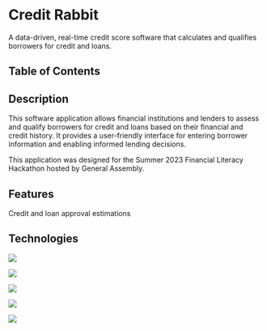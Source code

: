 # Credit Rabbit 

A data-driven, real-time credit score software that calculates and qualifies borrowers for credit and loans.

## Table of Contents

## Description 

This software application allows financial institutions and lenders to assess and qualify borrowers for credit and loans based on their financial and credit history. It provides a user-friendly interface for entering borrower information and enabling informed lending decisions.

This application was designed for the Summer 2023 Financial Literacy Hackathon hosted by General Assembly.

## Features
Credit and loan approval estimations


## Technologies
![](https://img.shields.io/badge/React-20232A?style=for-the-badge&logo=react&logoColor=61DAFB)

![](https://img.shields.io/badge/JavaScript-F7DF1E?style=for-the-badge&logo=javascript&logoColor=black)

![](https://img.shields.io/badge/Express.js-404D59?style=for-the-badge)

![](https://img.shields.io/badge/Netlify-00C7B7?style=for-the-badge&logo=netlify&logoColor=white)

![](https://img.shields.io/badge/MongoDB-4EA94B?style=for-the-badge&logo=mongodb&logoColor=white)

